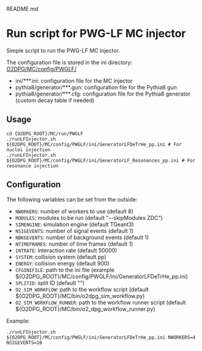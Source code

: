 README.md
# Run script for PWG-LF MC injector

Simple script to run the PWG-LF MC injector.

The configuration file is stored in the ini directory: [O2DPG/MC/config/PWGLF/](O2DPG/MC/config/PWGLF/)
 - ini/***.ini: configuration file for the MC injector
 - pythia8/generator/***.gun: configuration file for the Pythia8 gun
 - pythia8/generator/***.cfg: configuration file for the Pythia8 generator (custom decay table if needed)

## Usage

```
cd {O2DPG_ROOT}/MC/run/PWGLF
./runLFInjector.sh ${O2DPG_ROOT}/MC/config/PWGLF/ini/GeneratorLFDeTrHe_pp.ini # For nuclei injection
./runLFInjector.sh ${O2DPG_ROOT}/MC/config/PWGLF/ini/GeneratorLF_Resonances_pp.ini # For resonance injection
```

## Configuration

The following variables can be set from the outside:
 - `NWORKERS`: number of workers to use (default 8)
 - `MODULES`: modules to be run (default "--skipModules ZDC")
 - `SIMENGINE`: simulation engine (default TGeant3)
 - `NSIGEVENTS`: number of signal events (default 1)
 - `NBKGEVENTS`: number of background events (default 1)
 - `NTIMEFRAMES`: number of time frames (default 1)
 - `INTRATE`: interaction rate (default 50000)
 - `SYSTEM`: collision system (default pp)
 - `ENERGY`: collision energy (default 900)
 - `CFGINIFILE`: path to the ini file (example ${O2DPG_ROOT}/MC/config/PWGLF/ini/GeneratorLFDeTrHe_pp.ini)
 - `SPLITID`: split ID (default "")
 - `O2_SIM_WORKFLOW`: path to the workflow script (default ${O2DPG_ROOT}/MC/bin/o2dpg_sim_workflow.py)
 - `O2_SIM_WORKFLOW_RUNNER`: path to the workflow runner script (default ${O2DPG_ROOT}/MC/bin/o2_dpg_workflow_runner.py)

Example:
```
./runLFInjector.sh ${O2DPG_ROOT}/MC/config/PWGLF/ini/GeneratorLFDeTrHe_pp.ini NWORKERS=4 NSIGEVENTS=10
```